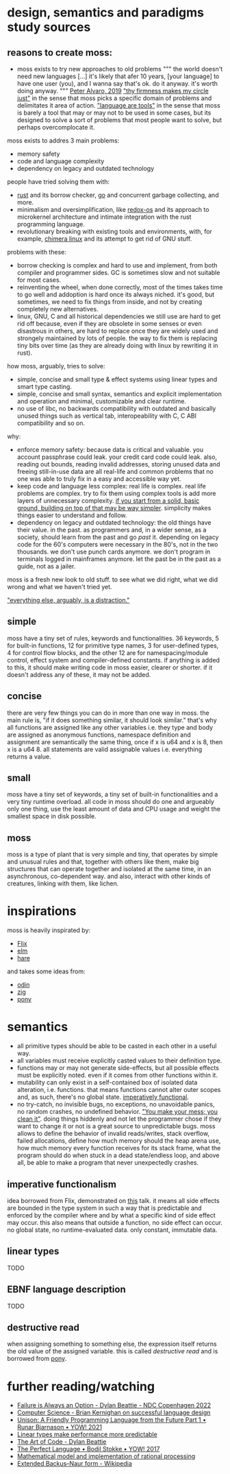 # design, semantics and paradigms study sources
## reasons to create moss:
- moss exists to try new approaches to old problems
    """
    the world doesn't need new languages [...]
    it's likely that afer 10 years, [your language] to have one user (you),
    and I wanna say that's ok. do it anyway. it's worth doing anyway.
    """
[Peter Alvaro, 2019][1]
["thy firmness makes my circle just"][1] in the sense that moss picks a specific domain of problems and delimitates it area of action.
["language are tools"][1] in the sense that moss is barely a tool that may or may not to be used in some cases, but its designed to solve a sort of problems that most people want to solve, but perhaps overcomplocate it.

moss exists to addres 3 main problems:
- memory safety
- code and language complexity
- dependency on legacy and outdated technology

people have tried solving them with:
- [rust](https://rust-lang.org) and its borrow checker, [go](https://go.dev/) and concurrent garbage collecting, and more.
- minimalism and oversimplification, like [redox-os](https://www.redox-os.org/) and its approach to microkernel architecture and intimate integration with the rust programming language.
- revolutionary breaking with existing tools and environments, with, for example, [chimera linux](https://chimera-linux.org/) and its attempt to get rid of GNU stuff.

problems with these:
- borrow checking is complex and hard to use and implement, from both compiler and programmer sides. GC is sometimes slow and not suitable for most cases.
- reinventing the wheel, when done correctly, most of the times takes time to go well and addoption is hard once its always niched. it's good, but sometimes, we need to fix things from inside, and not by creating completely new alternatives.
- linux, GNU, C and all historical dependencies we still use are hard to get rid off because, even if they are obsolete in some senses or even disastrous in others, are hard to replace once they are widely used and strongely maintained by lots of people. the way to fix them is replacing tiny bits over time (as they are already doing with linux by rewriting it in rust).

how moss, arguably, tries to solve:
- simple, concise and small type & effect systems using linear types and smart type casting.
- simple, concise and small syntax, semantics and explicit implementation and operation and minimal, customizable and clear runtime.
- no use of libc, no backwards compatibility with outdated and basically unused things such as vertical tab, interopeability with C, C ABI compatibility and so on.


why:
- enforce memory safety: because data is critical and valuable. you account passphrase could leak. your credit card code could leak. also, reading out bounds, reading invalid addresses, storing unused data and freeing still-in-use data are all real-life and common problems that no one was able to truly fix in a easy and accessible way yet.
- keep code and language less complex: real life is complex. real life problems are complex. try to fix them using complex tools is add more layers of unnecessary complexity. [if you start from a solid, basic ground, building on top of that may be way simpler][2]. simplicity makes things easier to understand and follow.
- dependency on legacy and outdated technology: the old things have their value. in the past. as programmers and, in a wider sense, as a society, should learn from the past and go _past_ it. depending on legacy code for the 60's computers were necessary in the 80's, not in the two thousands. we don't use punch cards anymore. we don't program in terminals logged in mainframes anymore. let the past be in the past as a guide, not as a jailer.

moss is a fresh new look to old stuff. to see what we did right, what we did wrong and what we haven't tried yet.

["everything else, arguably, is a distraction."][1]

[1]: <https://www.youtube.com/watch?v=oa0qq75i9oc> "three things I wish I knew when I started designing languages"
[2]: <https://www.youtube.com/watch?v=f3rP3JRq7Mw> "Robert Virding - On Language Design (Lambda Days 2016)"

## simple
moss have a tiny set of rules, keywords and functionalities. 36 keywords, 5 for built-in functions, 12 for primitive type names, 3 for user-defined types, 4 for control flow blocks, and the other 12 are for namespacing/module control, effect system and compiler-defined constants. if anything is added to this, it should make writing code in moss easier, clearer or shorter. if it doesn't address any of these, it may not be added.
## concise
there are very few things you can do in more than one way in moss. the main rule is, "if it does something similar, it should look similar." that's why all functions are assigned like any other variables i.e. they type and body are assigned as anonymous functions, namespace definition and assignment are semantically the same thing, once if x is u64 and x is 8, then x is a u64 8. all statements are valid assignable values i.e. everything returns a value.
## small
moss have a tiny set of keywords, a tiny set of built-in functionalities and a very tiny runtime overload. all code in moss should do one and argueably only one thing, use the least amount of data and CPU usage and weight the smallest space in disk possible.
## moss
moss is a type of plant that is very simple and tiny, that operates by simple and unusual rules and that, together with others like them, make big structures that can operate together and isolated at the same time, in an asynchronous, co-dependent way. and also, interact with other kinds of creatures, linking with them, like lichen.

# inspirations
moss is heavily inspirated by:
- [Flix](https://flix.dev/)
- [elm](https://elm-lang.org/)
- [hare](https://harelang.org/)

and takes some ideas from:
- [odin](https://odin-lang.org)
- [zig](https://ziglang.org/)
- [pony][3]

[3]: <https://www.ponylang.io/> "the pony programming language"

# semantics
- all primitive types should be able to be casted in each other in a useful way.
- all variables must receive explicitly casted values to their definition type.
- functions may or may not generate side-effects, but all possible effects must be explicitly noted. even if it comes from other functions within it.
- mutability can only exist in a self-contained box of isolated data alteration, i.e. functions. that means functions cannot alter outer scopes and, as such,
there's no global state. [imperatively functional](#imperative-functionalism).
- no try-catch, no invisible bugs, no exceptions, no unavoidable panics, no random crashes, no undefined behavior. ["You make your mess; you clean it"][3]. doing things hiddenly and not let the programmer chose if they want to change it or not is a great source to unpredictable bugs. moss allows to define the behavior of invalid reads/writes, stack overflow, failed allocations, define how much memory should the heap arena use, how much memory every function receives for its stack frame, what the program should do when stuck in a dead state/endless loop, and above all, be able to make a program that never unexpectedly crashes.

[4]: <https://www.gingerbill.org/article/2018/09/05/exceptions-and-why-odin-will-never-have-them/> "exceptions - and why odin will never have them"

## imperative functionalism
idea borrowed from Flix, demonstrated on [this](https://www.youtube.com/watch?v=2LSOqikNqxM&t=1237s) talk. it means all side effects are bounded in the type system in such a way that is predictable and enforced by the compiler where and by what a specific kind of side effect may occur. this also means that outside a function, no side effect can occur. no global state, no runtime-evaluated data. only constant, immutable data.

## linear types
TODO

## EBNF language description
TODO

## destructive read
when assigning something to something else, the expression itself returns the old value of the assigned variable. this is called _destructive read_ and is borrowed from [pony][3].

# further reading/watching
- [Failure is Always an Option - Dylan Beattie - NDC Copenhagen 2022](https://www.youtube.com/watch?v=Vk2fi7NZ3OQ)
- [Computer Science - Brian Kernighan on successful language design](https://www.youtube.com/watch?v=Sg4U4r_AgJU)
- [Unison: A Friendly Programming Language from the Future Part 1 • Runar Bjarnason • YOW! 2021](https://www.youtube.com/watch?v=Adu75GJ0w1o)
- [Linear types make performance more predictable](https://www.tweag.io/blog/2017-03-13-linear-types/)
- [The Art of Code - Dylan Beattie](https://www.youtube.com/watch?v=6avJHaC3C2U)
- [The Perfect Language • Bodil Stokke • YOW! 2017](https://www.youtube.com/watch?v=vnv8MGIN7A8)
- [Mathematical model and implementation of rational processing](https://www.sciencedirect.com/science/article/pii/S0377042716302187)
- [Extended Backus–Naur form - Wikipedia](https://en.wikipedia.org/wiki/Extended_Backus%E2%80%93Naur_form)
